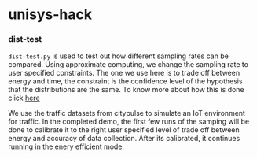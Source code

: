 # unisys-hack

### dist-test

`dist-test.py` is used to test out how different sampling rates can be compared. Using approximate computing, we change
the sampling rate to user specified constraints. The one we use here is to trade off between energy and time, the constraint
is the confidence level of the hypothesis that the distributions are the same. To know more about how this is done click [here](https://stats.stackexchange.com/questions/354035/how-to-compare-the-data-distribution-of-2-datasets)

We use the traffic datasets from citypulse to simulate an IoT environment for traffic. In the completed demo, the first few runs
of the samping will be done to calibrate it to the right user specified level of trade off between energy and accuracy of data
collection. After its calibrated, it continues running in the enery efficient mode.

